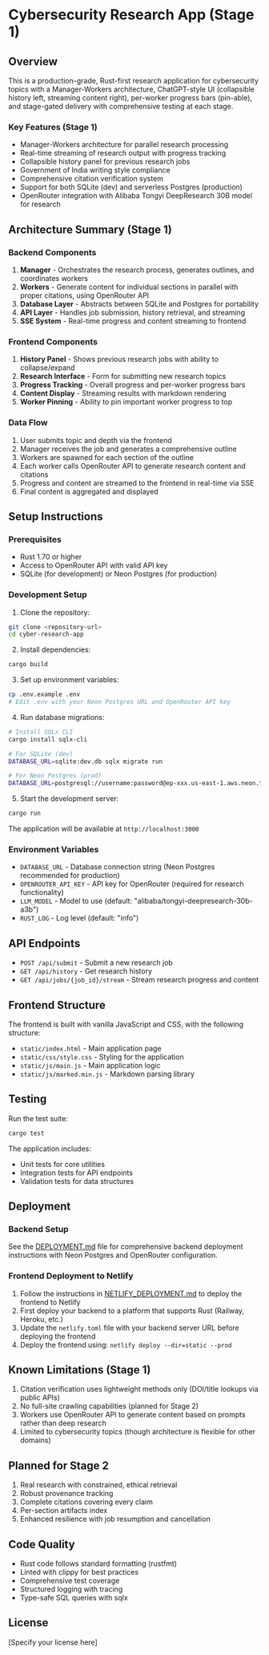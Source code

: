 # Cybersecurity Research App (Stage 1)

## Overview
This is a production-grade, Rust-first research application for cybersecurity topics with a Manager-Workers architecture, ChatGPT-style UI (collapsible history left, streaming content right), per-worker progress bars (pin-able), and stage-gated delivery with comprehensive testing at each stage.

### Key Features (Stage 1)
- Manager-Workers architecture for parallel research processing
- Real-time streaming of research output with progress tracking
- Collapsible history panel for previous research jobs
- Government of India writing style compliance
- Comprehensive citation verification system
- Support for both SQLite (dev) and serverless Postgres (production)
- OpenRouter integration with Alibaba Tongyi DeepResearch 30B model for research

## Architecture Summary (Stage 1)

### Backend Components
1. **Manager** - Orchestrates the research process, generates outlines, and coordinates workers
2. **Workers** - Generate content for individual sections in parallel with proper citations, using OpenRouter API
3. **Database Layer** - Abstracts between SQLite and Postgres for portability
4. **API Layer** - Handles job submission, history retrieval, and streaming
5. **SSE System** - Real-time progress and content streaming to frontend

### Frontend Components
1. **History Panel** - Shows previous research jobs with ability to collapse/expand
2. **Research Interface** - Form for submitting new research topics
3. **Progress Tracking** - Overall progress and per-worker progress bars
4. **Content Display** - Streaming results with markdown rendering
5. **Worker Pinning** - Ability to pin important worker progress to top

### Data Flow
1. User submits topic and depth via the frontend
2. Manager receives the job and generates a comprehensive outline
3. Workers are spawned for each section of the outline
4. Each worker calls OpenRouter API to generate research content and citations
5. Progress and content are streamed to the frontend in real-time via SSE
6. Final content is aggregated and displayed

## Setup Instructions

### Prerequisites
- Rust 1.70 or higher
- Access to OpenRouter API with valid API key
- SQLite (for development) or Neon Postgres (for production)

### Development Setup

1. Clone the repository:
```bash
git clone <repository-url>
cd cyber-research-app
```

2. Install dependencies:
```bash
cargo build
```

3. Set up environment variables:
```bash
cp .env.example .env
# Edit .env with your Neon Postgres URL and OpenRouter API key
```

4. Run database migrations:
```bash
# Install SQLx CLI
cargo install sqlx-cli

# For SQLite (dev)
DATABASE_URL=sqlite:dev.db sqlx migrate run

# For Neon Postgres (prod)
DATABASE_URL=postgresql://username:password@ep-xxx.us-east-1.aws.neon.tech/dbname sqlx migrate run
```

5. Start the development server:
```bash
cargo run
```

The application will be available at `http://localhost:3000`

### Environment Variables
- `DATABASE_URL` - Database connection string (Neon Postgres recommended for production)
- `OPENROUTER_API_KEY` - API key for OpenRouter (required for research functionality)
- `LLM_MODEL` - Model to use (default: "alibaba/tongyi-deepresearch-30b-a3b")
- `RUST_LOG` - Log level (default: "info")

## API Endpoints

- `POST /api/submit` - Submit a new research job
- `GET /api/history` - Get research history
- `GET /api/jobs/{job_id}/stream` - Stream research progress and content

## Frontend Structure

The frontend is built with vanilla JavaScript and CSS, with the following structure:

- `static/index.html` - Main application page
- `static/css/style.css` - Styling for the application
- `static/js/main.js` - Main application logic
- `static/js/marked.min.js` - Markdown parsing library

## Testing

Run the test suite:
```bash
cargo test
```

The application includes:
- Unit tests for core utilities
- Integration tests for API endpoints
- Validation tests for data structures

## Deployment

### Backend Setup
See the [DEPLOYMENT.md](./DEPLOYMENT.md) file for comprehensive backend deployment instructions with Neon Postgres and OpenRouter configuration.

### Frontend Deployment to Netlify
1. Follow the instructions in [NETLIFY_DEPLOYMENT.md](./NETLIFY_DEPLOYMENT.md) to deploy the frontend to Netlify
2. First deploy your backend to a platform that supports Rust (Railway, Heroku, etc.)
3. Update the `netlify.toml` file with your backend server URL before deploying the frontend
4. Deploy the frontend using: `netlify deploy --dir=static --prod`

## Known Limitations (Stage 1)

1. Citation verification uses lightweight methods only (DOI/title lookups via public APIs)
2. No full-site crawling capabilities (planned for Stage 2)
3. Workers use OpenRouter API to generate content based on prompts rather than deep research
4. Limited to cybersecurity topics (though architecture is flexible for other domains)

## Planned for Stage 2

1. Real research with constrained, ethical retrieval
2. Robust provenance tracking
3. Complete citations covering every claim
4. Per-section artifacts index
5. Enhanced resilience with job resumption and cancellation

## Code Quality

- Rust code follows standard formatting (rustfmt)
- Linted with clippy for best practices
- Comprehensive test coverage
- Structured logging with tracing
- Type-safe SQL queries with sqlx

## License

[Specify your license here]